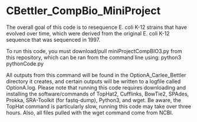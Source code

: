 # CBettler_CompBio_MiniProject
The overall goal of this code is to resequence E. coli K-12 strains that have evolved over time, which were derived from the original E. coli K-12 sequence that was sequenced in 1997. 

To run this code, you must download/pull miniProjectCompBIO3.py from this repository, which can be ran from the command line using:
python3 pythonCode.py

All outputs from this command will be found in the OptionA_Carlee_Bettler directory it creates, and certain outputs will be written to a logfile called OptionA.log. Please note that running this code requires downloading and installing the software/commands of TopHat2, Cufflinks, BowTie2, SPAdes, Prokka, SRA-Toolkit (for fastq-dump), Python3, and wget. Be aware, the TopHat command is particularly slow, running this code may take over three hours. Also, all files pulled with the wget command come from NCBI. 


